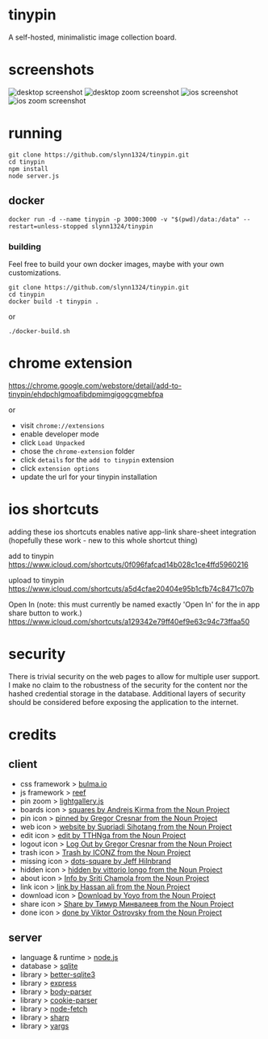# tinypin

A self-hosted, minimalistic image collection board.  

# screenshots

![desktop screenshot](/screenshots/desktop.jpg?raw=true "desktop")
![desktop zoom screenshot](/screenshots/desktop-zoom.jpg?raw=true "desktop zoom")
![ios screenshot](/screenshots/ios.jpg?raw=true "ios")
![ios zoom screenshot](/screenshots/ios-zoom.jpg?raw=true "ios zoom")


# running

```
git clone https://github.com/slynn1324/tinypin.git
cd tinypin
npm install
node server.js
```

## docker
```
docker run -d --name tinypin -p 3000:3000 -v "$(pwd)/data:/data" --restart=unless-stopped slynn1324/tinypin
```

### building
Feel free to build your own docker images, maybe with your own customizations. 

```
git clone https://github.com/slynn1324/tinypin.git
cd tinypin
docker build -t tinypin .
```
or
```
./docker-build.sh
```

# chrome extension

https://chrome.google.com/webstore/detail/add-to-tinypin/ehdpchlgmoafibdpmimgigogcgmebfpa

or 

- visit `chrome://extensions`
- enable developer mode
- click `Load Unpacked`
- chose the `chrome-extension` folder
- click `details` for the `add to tinypin` extension
- click `extension options`
- update the url for your tinypin installation


# ios shortcuts

adding these ios shortcuts enables native app-link share-sheet integration
(hopefully these work - new to this whole shortcut thing)

add to tinypin
https://www.icloud.com/shortcuts/0f096fafcad14b028c1ce4ffd5960216

upload to tinypin
https://www.icloud.com/shortcuts/a5d4cfae20404e95b1cfb74c8471c07b

Open In (note: this must currently be named exactly 'Open In' for the in app share button to work.)
https://www.icloud.com/shortcuts/a129342e79ff40ef9e63c94c73ffaa50



# security

There is trivial security on the web pages to allow for multiple user support.  I make no claim to the robustness of the security for the content nor the hashed credential storage in the database.  Additional layers of security should be considered before exposing the application to the internet.  

# credits

## client

- css framework > [bulma.io](https://www.bulma.io)
- js framework > [reef](https://reefjs.com)
- pin zoom > [lightgallery.js](https://sachinchoolur.github.io/lightgallery.js/)
- boards icon > [squares by Andrejs Kirma from the Noun Project](https://thenounproject.com/term/squares/1160031/)
- pin icon > [pinned by Gregor Cresnar from the Noun Project](https://thenounproject.com/term/pinned/1560993/)
- web icon > [website by Supriadi Sihotang from the Noun Project](https://thenounproject.com/term/website/2868662/)
- edit icon > [edit by TTHNga from the Noun Project](https://thenounproject.com/term/edit/3122457/)
- logout icon > [Log Out by Gregor Cresnar from the Noun Project](https://thenounproject.com/term/log-out/3556472/)
- trash icon > [Trash by ICONZ from the Noun Project](https://thenounproject.com/term/trash/2449397/)
- missing icon > [dots-square by Jeff Hilnbrand](https://materialdesignicons.com/icon/dots-square)
- hidden icon > [hidden by vittorio longo from the Noun Project](https://thenounproject.com/term/hidden/3543981/)
- about icon > [Info by Sriti Chamola from the Noun Project](https://thenounproject.com/term/info/3495259/)
- link icon > [link by Hassan ali from the Noun Project](https://thenounproject.com/term/link/1880307/)
- download icon > [Download by Yoyo from the Noun Project](https://thenounproject.com/term/download/2120379/)
- share icon > [Share by Тимур Минвалеев from the Noun Project](https://thenounproject.com/term/share/1058858/)
- done icon > [done by Viktor Ostrovsky from the Noun Project](https://thenounproject.com/term/done/587164/)

## server

- language & runtime > [node.js](https://nodejs.org/)
- database > [sqlite](https://www.sqlite.org/index.html)
- library > [better-sqlite3](https://www.npmjs.com/package/better-sqlite3)
- library > [express](https://www.npmjs.com/package/express)
- library > [body-parser](https://www.npmjs.com/package/body-parser)
- library > [cookie-parser](https://www.npmjs.com/package/cookie-parser)
- library > [node-fetch](https://www.npmjs.com/package/node-fetch)
- library > [sharp](https://www.npmjs.com/package/sharp)
- library > [yargs](https://www.npmjs.com/package/yargs)
